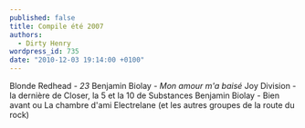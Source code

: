 ```yaml
---
published: false
title: Compile été 2007
authors:
  - Dirty Henry
wordpress_id: 735
date: "2010-12-03 19:14:00 +0100"
---
```


Blonde Redhead - <em>23</em> Benjamin Biolay - <em>Mon amour m'a baisé</em> Joy
Division - la dernière de Closer, la 5 et la 10 de Substances Benjamin Biolay -
Bien avant ou La chambre d'ami Electrelane (et les autres groupes de la route du
rock)

